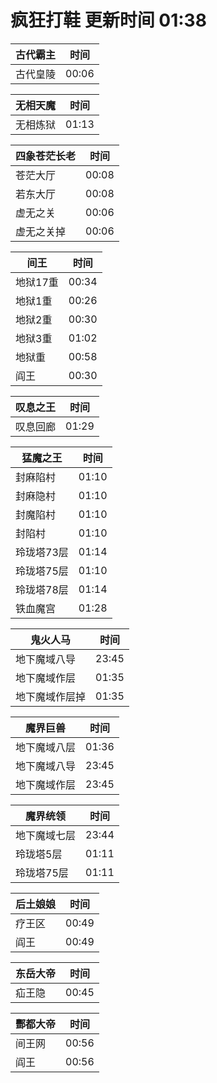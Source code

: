 # 疯狂打鞋 更新时间 01:38

| 古代霸主   | 时间    |
|--------|-------|
| 古代皇陵 | 00:06 |

| 无相天魔   | 时间    |
|--------|-------|
| 无相炼狱 | 01:13 |

| 四象苍茫长老   | 时间    |
|--------|-------|
| 苍茫大厅 | 00:08 |
| 若东大厅 | 00:08 |
| 虚无之关 | 00:06 |
| 虚无之关掉 | 00:06 |

| 间王   | 时间    |
|--------|-------|
| 地狱17重 | 00:34 |
| 地狱1重 | 00:26 |
| 地狱2重 | 00:30 |
| 地狱3重 | 01:02 |
| 地狱重 | 00:58 |
| 阎王 | 00:30 |

| 叹息之王   | 时间    |
|--------|-------|
| 叹息回廊 | 01:29 |

| 猛魔之王   | 时间    |
|--------|-------|
| 封麻陷村 | 01:10 |
| 封麻隐村 | 01:10 |
| 封魔陷村 | 01:10 |
| 封陷村 | 01:10 |
| 玲珑塔73层 | 01:14 |
| 玲珑塔75层 | 01:10 |
| 玲珑塔78层 | 01:14 |
| 铁血魔宫 | 01:28 |

| 鬼火人马   | 时间    |
|--------|-------|
| 地下魔域八导 | 23:45 |
| 地下魔域作层 | 01:35 |
| 地下魔域作层掉 | 01:35 |

| 魔界巨兽   | 时间    |
|--------|-------|
| 地下魔域八层 | 01:36 |
| 地下魔域八导 | 23:45 |
| 地下魔域作层 | 23:45 |

| 魔界统领   | 时间    |
|--------|-------|
| 地下魔域七层 | 23:44 |
| 玲珑塔5层 | 01:11 |
| 玲珑塔75层 | 01:11 |

| 后土娘娘   | 时间    |
|--------|-------|
| 疗王区 | 00:49 |
| 阎王 | 00:49 |

| 东岳大帝   | 时间    |
|--------|-------|
| 疝王隐 | 00:45 |

| 酆都大帝   | 时间    |
|--------|-------|
| 间王网 | 00:56 |
| 阎王 | 00:56 |
